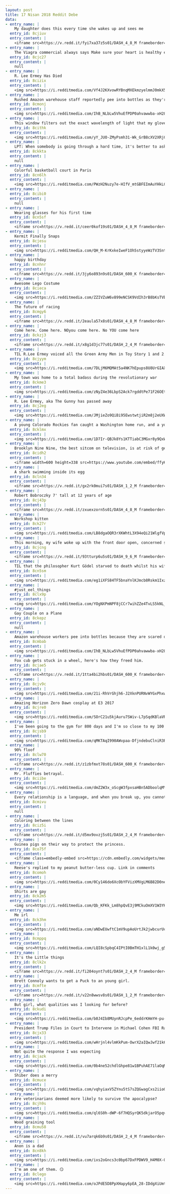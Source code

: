 ```yaml
---
layout: post
title: 17 Nisan 2018 Reddit Debe
data:
- entry_name: |
    My daughter does this every time she wakes up and sees me
  entry_id: 8cjiuv
  entry_content: |
    <iframe src=https://v.redd.it/fyi7xa37z5s01/DASH_4_8_M frameborder=0></iframe>
- entry_name: |
    The Viagra commercial always says Make sure your heart is healthy enough for sex. That's a really deep question if you think about it in more of a metaphorical way
  entry_id: 8cjc27
  entry_content: |
    null
- entry_name: |
    R. Lee Ermey Has Died
  entry_id: 8cizix
  entry_content: |
    <img src=https://i.redditmedia.com/Vf4J2KXvowRYBnqMXEkmzyelmmJ0mkX5kiNrEzptjfQ.jpg?s=c93de3d75210e3f880d0dd2250a3d680 frameborder=0>
- entry_name: |
    Rushed Amazon warehouse staff reportedly pee into bottles as they're afraid of 'time-wasting' because the toilets are far away and they fear getting into trouble for taking long breaks
  entry_id: 8cmonj
  entry_content: |
    <img src=https://i.redditmedia.com/IhB_NLbLw5VhuEfPDP0ahvawwba-xH28k4UL92OXwLo.jpg?s=969912666b47660b3df198b72911fe9c frameborder=0>
- entry_name: |
    This window filters out the exact wavelength of light that my gloves reflect
  entry_id: 8cithk
  entry_content: |
    <img src=https://i.redditmedia.com/yY_JUO-ZMyPsmh31-Wk_GrB8cXV2XRjCXxIplpw96Xw.jpg?s=b19e36eb0a567b17a9e9b58d67c289b6 frameborder=0>
- entry_name: |
    LPT: When somebody is going through a hard time, it's better to ask questions than to give advice. If you ask questions, you will help him/her talk through the problem. If you give advice, s/he will politely nod along, but s/he will feel kind of empty inside bc what s/he really needs is to talk.
  entry_id: 8ckkta
  entry_content: |
    null
- entry_name: |
    Colorful basketball court in Paris
  entry_id: 8cn6lh
  entry_content: |
    <img src=https://i.redditmedia.com/PWzH2Nuzy7e-HIfV_mtGBFEImAuYHkLCMdv7GFmOe_s.jpg?s=82f840498577249f1e7ed5c0a41497f1 frameborder=0>
- entry_name: |
  entry_id: 8cibi0
  entry_content: |
    null
- entry_name: |
    Wearing glasses for his first time
  entry_id: 8cn5sf
  entry_content: |
    <iframe src=https://v.redd.it/ceer0kof19s01/DASH_4_8_M frameborder=0></iframe>
- entry_name: |
    Kermit Finally Snaps
  entry_id: 8cjesu
  entry_content: |
    <img src=https://i.redditmedia.com/QH_M-KrKxkeIweF1Oh5styyeWzTV3SntERu_bcFVFpM.gif?fm=jpg&s=cff72a44d77a1489b81d8d2cecd6be90 frameborder=0>
- entry_name: |
    happy birthday
  entry_id: 8cnhnr
  entry_content: |
    <iframe src=https://v.redd.it/3jy6o893n9s01/DASH_600_K frameborder=0></iframe>
- entry_name: |
    Awesome Lego Costume
  entry_id: 8cieca
  entry_content: |
    <img src=https://i.redditmedia.com/ZZIVZuW6v899eNCSK9VdIh3rB8bKsTVbkfRyhegblX8.jpg?s=8e324f5187528c638398e8d7f3349ae1 frameborder=0>
- entry_name: |
    The future of racing
  entry_id: 8cmgy6
  entry_content: |
    <iframe src=https://v.redd.it/2eaula57x8s01/DASH_4_8_M frameborder=0></iframe>
- entry_name: |
    Come here. Come here. NOyou come here. No YOU come here
  entry_id: 8ckzj3
  entry_content: |
    <iframe src=https://v.redd.it/x8g1d3jc77s01/DASH_2_4_M frameborder=0></iframe>
- entry_name: |
    TIL R.Lee Ermey voiced all the Green Army Men in Toy Story 1 and 2.
  entry_id: 8cjyym
  entry_content: |
    <img src=https://i.redditmedia.com/7DLjM6MQMAt5a4NK7hEpups8U8UrGIAXe8M6yo2qKYU.jpg?s=8007dbb437a36abc81f165ee051369c6 frameborder=0>
- entry_name: |
    My town was home to a total badass during the revolutionary war
  entry_id: 8ckme3
  entry_content: |
    <img src=https://i.redditmedia.com/zNyZ4e36LbpS2Ack7rgddtPe71F26OEtIzTrkJmF87Q.jpg?s=e88a0efc70b3cae4078bc6cfdadfd622 frameborder=0>
- entry_name: |
    R. Lee Ermey, aka The Gunny has passed away
  entry_id: 8cj2eg
  entry_content: |
    <img src=https://i.redditmedia.com/JMjieZo9QiBi95EwstwtjiR2m8j2eUXWr3xWTHpRvnA.jpg?s=15fa0a363349e3ffddd669ee1d2f3a04 frameborder=0>
- entry_name: |
    A young Colorado Rockies fan caught a Washington home run, and a young Washington Nationals fan caught a Colorado home run. So they swapped souvenirs.
  entry_id: 8cklmx
  entry_content: |
    <img src=https://i.redditmedia.com/1D7Ir-QBJk8Ys1KTTiabC3MGxr8y9QxWUu7BmBZn2nU.gif?fm=jpg&s=76ffd3b3a3ead1a9e9d3b6406624a77b frameborder=0>
- entry_name: |
    Brooklyn Nine Nine, the best sitcom on television, is at risk of getting cancelled. If you don't already watch the show, you need to start. Here's a clip from tonight's episode.
  entry_id: 8cidh2
  entry_content: |
    <iframe width=600 height=338 src=https://www.youtube.com/embed/ffyKY3Dj5ZE?feature=oembed&enablejsapi=1 frameborder=0 allow=autoplay; encrypted-media allowfullscreen></iframe>
- entry_name: |
    A shark swimming inside its egg
  entry_id: 8cln34
  entry_content: |
    <iframe src=https://v.redd.it/gx2rk0mui7s01/DASH_1_2_M frameborder=0></iframe>
- entry_name: |
    Robert Bobroczky 7' tall at 12 years of age
  entry_id: 8cj43p
  entry_content: |
    <iframe src=https://v.redd.it/zxuexzorn5s01/DASH_4_8_M frameborder=0></iframe>
- entry_name: |
    Workshop kitten
  entry_id: 8ck27r
  entry_content: |
    <img src=https://i.redditmedia.com/LB8dgaOQR3rXKWhtL3X94eQi21WlgfVp00s-Maan7js.png?s=4f2a59ccc7185e62158603c1e02a721e frameborder=0>
- entry_name: |
    This morning, my wife woke up with the front door open, concerned somebody broke in. This afternoon, the door was open again. Then, we saw this.
  entry_id: 8cjcng
  entry_content: |
    <iframe src=https://v.redd.it/93tturp6u5s01/DASH_9_6_M frameborder=0></iframe>
- entry_name: |
    TIL that the philosopher Kurt Gödel starved to death whilst his wife was in hospital because he had an obsessive fear of being poisoned and would only eat food that she cooked
  entry_id: 8cn5sm
  entry_content: |
    <img src=https://i.redditmedia.com/eg1iXFS84TF5bnaYnlKJmcb8Rskm1IxzE1guCYFtbh0.jpg?s=029336e957de3983a77344b26dd517bd frameborder=0>
- entry_name: |
    #just_eel_things
  entry_id: 8clx9p
  entry_content: |
    <img src=https://i.redditmedia.com/YOgNXPmNPF8jCCr7wihZZe4TvLS5kNL_xI-NBHykUns.png?s=b499ccf37f52faf2b641906833c20d0e frameborder=0>
- entry_name: |
    Gay Couple on a Plane
  entry_id: 8ckepz
  entry_content: |
    null
- entry_name: |
    Amazon warehouse workers pee into bottles because they are scared of being punished for taking a comfort break
  entry_id: 8cmbab
  entry_content: |
    <img src=https://i.redditmedia.com/IhB_NLbLw5VhuEfPDP0ahvawwba-xH28k4UL92OXwLo.jpg?s=969912666b47660b3df198b72911fe9c frameborder=0>
- entry_name: |
    Fox cub gets stuck in a wheel, here's how they freed him.
  entry_id: 8cjae5
  entry_content: |
    <iframe src=https://v.redd.it/1tta4bi2hbs01/DASH_600_K frameborder=0></iframe>
- entry_name: |
  entry_id: 8cjv9c
  entry_content: |
    <img src=https://i.redditmedia.com/21i-RhVrGhjh6-J2XknPURNvWYGxPhxwQkT6OOA-V2o.jpg?s=a58b9c450f109ffd0822c0b99555bb4b frameborder=0>
- entry_name: |
    Amazing Horizon Zero Dawn cosplay at E3 2017
  entry_id: 8cjre0
  entry_content: |
    <img src=https://i.redditmedia.com/SOrC21u5kjAuru7SWiv-L7pSqdKBlaVRJMqn6M43vsA.gif?fm=jpg&s=39c8d23d991c5ffe18e48ffb0dbe23e5 frameborder=0>
- entry_name: |
    I've been going to the gym for 800 days and I'm so close to my 100 pound weight loss goal.
  entry_id: 8cjsb9
  entry_content: |
    <img src=https://i.redditmedia.com/qMKTAqI990AWvpaa-DfjndebuClniR3PK_mhtAZnU1A.jpg?s=49366991353613a38de89722b3facba5 frameborder=0>
- entry_name: |
    90% floof
  entry_id: 8clw70
  entry_content: |
    <iframe src=https://v.redd.it/z1zbfmxt78s01/DASH_600_K frameborder=0></iframe>
- entry_name: |
    Mr. Fluffies betrayal.
  entry_id: 8ciibe
  entry_content: |
    <img src=https://i.redditmedia.com/dmZ2W3x_oScgW3fpxsaHBn5ADboolqMYJWsZ2hRoE5c.jpg?s=150472a7d651c3b5d36245084b0b6da3 frameborder=0>
- entry_name: |
    Every relationship is a language, and when you break up, you cannot speak it with anyone anymore.
  entry_id: 8cmivu
  entry_content: |
    null
- entry_name: |
    Coloring between the lines
  entry_id: 8ciz5i
  entry_content: |
    <iframe src=https://v.redd.it/d5mx9ovzj5s01/DASH_2_4_M frameborder=0></iframe>
- entry_name: |
    Guinea pigs on their way to protect the princess.
  entry_id: 8co75f
  entry_content: |
    <iframe class=embedly-embed src=https://cdn.embedly.com/widgets/media.html?src=https%3A%2F%2Fgfycat.com%2Fifr%2FEnviousUnfoldedAcornweevil&url=https%3A%2F%2Fgfycat.com%2FEnviousUnfoldedAcornweevil&image=https%3A%2F%2Fthumbs.gfycat.com%2FEnviousUnfoldedAcornweevil-size_restricted.gif&key=2aa3c4d5f3de4f5b9120b660ad850dc9&type=text%2Fhtml&schema=gfycat width=480 height=480 scrolling=no frameborder=0 allowfullscreen></iframe>
- entry_name: |
    Reese's replied to my peanut butter-less cup. Link in comments
  entry_id: 8comoh
  entry_content: |
    <img src=https://i.redditmedia.com/0Cy146do6XcObYFVizXMVgLM6B82D0neMv5du0cK9K0.jpg?s=b329520dbc93bcf1478589e97d5064b6 frameborder=0>
- entry_name: |
    Shirts are gay
  entry_id: 8ck2m5
  entry_content: |
    <img src=https://i.redditmedia.com/Qb_KFKk_Lm8hpQvE3j9MCkuOmXV1W3YKxwwZx0eV3N0.jpg?s=e7f6e08ec70fc5b86b2ca2fe0abb47f2 frameborder=0>
- entry_name: |
    Me irl
  entry_id: 8ck3hm
  entry_content: |
    <img src=https://i.redditmedia.com/aNDwEUwftC1mV9upAoUrtJk2jwbcurUcM6X_U7FPQRM.jpg?s=de21cede4a9d0c741ec89ecbae25d28a frameborder=0>
- entry_name: |
  entry_id: 8cmppq
  entry_content: |
    <img src=https://i.redditmedia.com/LQI8cSpbqC4IPtI0BmTH1xlL1k0wj_g57ky52yu0cAQ.jpg?s=934c16b610b6fdef8328e14e2847167a frameborder=0>
- entry_name: |
    It's the Little things
  entry_id: 8clk2x
  entry_content: |
    <iframe src=https://v.redd.it/fi204oynt7s01/DASH_2_4_M frameborder=0></iframe>
- entry_name: |
    Brett Connoly wants to get a Puck to an young girl.
  entry_id: 8cmfte
  entry_content: |
    <iframe src=https://v.redd.it/v22n8wwsv8s01/DASH_1_2_M frameborder=0></iframe>
- entry_name: |
    But girl, what qualities was I looking for before?
  entry_id: 8ckudi
  entry_content: |
    <img src=https://i.redditmedia.com/b0J4Ib8MUynRJcpPe_6eddrKHmYH-pu-KMzoereDP74.jpg?s=cb3ceeeeef7a03089a98f8f99f670cde frameborder=0>
- entry_name: |
    President Trump Files in Court to Intervene in Michael Cohen FBI Raid Case
  entry_id: 8cjx33
  entry_content: |
    <img src=https://i.redditmedia.com/wHrjnl4vlmKkPum-OwrX2aIQwJwf21k6PsumPJFtWyo.jpg?s=310b90151523f05007c214ed39e253b6 frameborder=0>
- entry_name: |
    Not quite the response I was expecting
  entry_id: 8cjazk
  entry_content: |
    <img src=https://i.redditmedia.com/0b4ne52chdlGhpe81w1BPuhAE71laOqMaYmZt1Gogh4.jpg?s=6f4e0cc2ce1c0d896bb6fd6b5c8d022b frameborder=0>
- entry_name: |
    Shiber does a merry
  entry_id: 8cmuce
  entry_content: |
    <img src=https://i.redditmedia.com/vqhyiaxV5ZYnu5tS7sZQGwagCxs2iioGHw4MJNWAt1E.jpg?s=fb4f3122dbbadd542886d038a5bc1f98 frameborder=0>
- entry_name: |
    Are veterinarians deemed more likely to survive the apocalypse?
  entry_id: 8cjh9s
  entry_content: |
    <img src=https://i.redditmedia.com/ql6S0h-dWP-6f7HQSyrQK5dkjarO5pqvFYae06yghhk.png?s=543c3b4ed12cfdabbab57236d52136b8 frameborder=0>
- entry_name: |
    Wood graining tool
  entry_id: 8cmu58
  entry_content: |
    <iframe src=https://v.redd.it/vu7arqk6b9s01/DASH_2_4_M frameborder=0></iframe>
- entry_name: |
    Anon is a dad
  entry_id: 8cn8kh
  entry_content: |
    <img src=https://i.redditmedia.com/ixs2oGncs3c0bp67DxFPDWV9_H4M0X-Q8jRoa3eDYWU.png?s=82502aa03859751a71834bbeb3fc042b frameborder=0>
- entry_name: |
    I'm am one of them. 😏
  entry_id: 8clego
  entry_content: |
    <img src=https://i.redditmedia.com/oJPdE5D8PpXHapy6pEA_28-IDdgXiUmtHP0cXVt1-EQ.jpg?s=15d7aa10662ef987f9140f1de8718126 frameborder=0>
---
```

